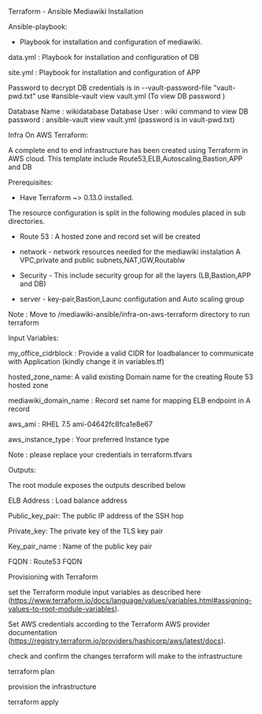 Terraform - Ansible Mediawiki Installation

Ansible-playbook:

* Playbook for installation and configuration of mediawiki. 

 data.yml : Playbook for installation and configuration of DB

 site.yml : Playbook for installation and configuration of APP
 
 Password to decrypt DB credentials is in  --vault-password-file "vault-pwd.txt" 
 use #ansible-vault view vault.yml (To view DB password )

 Database Name : wikidatabase
 Database User : wiki
 command to view DB password : ansible-vault view vault.yml (password is in vault-pwd.txt)

Infra On AWS Terraform:

A complete end to end infrastructure has been created using Terraform in AWS cloud. This template include Route53,ELB,Autoscaling,Bastion,APP and DB

Prerequisites:

* Have Terraform ~> 0.13.0 installed.

The resource configuration is split in the following modules placed in sub directories.

* Route 53 : A hosted zone and record set will be created

* network - network resources needed for the mediawiki instalation A VPC,private and public subnets,NAT,IGW,Routablw

* Security - This include security group for all the layers (LB,Bastion,APP and DB)

* server - key-pair,Bastion,Launc configutation and Auto scaling group

Note : Move to /mediawiki-ansible/infra-on-aws-terraform directory to run terraform

Input Variables:

my_office_cidrblock   : Provide a valid CIDR for loadbalancer to communicate with Application (kindly change it in variables.tf)

hosted_zone_name:  A valid existing Domain  name for the creating Route 53 hosted zone

mediawiki_domain_name  : Record set name for mapping ELB endpoint in A record

aws_ami           : RHEL 7.5 ami-04642fc8fca1e8e67

aws_instance_type       : Your preferred Instance type

Note : please replace your credentials in terraform.tfvars


Outputs:

The root module exposes the outputs described below

ELB Address  :  Load balance address

Public_key_pair:  The public IP address of the SSH hop 

Private_key:  The private key of the TLS key pair 

Key_pair_name : Name of the public key pair

FQDN : Route53 FQDN


Provisioning with Terraform

set the Terraform module input variables as described here (https://www.terraform.io/docs/language/values/variables.html#assigning-values-to-root-module-variables).

Set AWS credentials according to the Terraform AWS provider documentation (https://registry.terraform.io/providers/hashicorp/aws/latest/docs).

check and confirm the changes terraform will make to the infrastructure

terraform plan

provision the infrastructure

terraform apply
